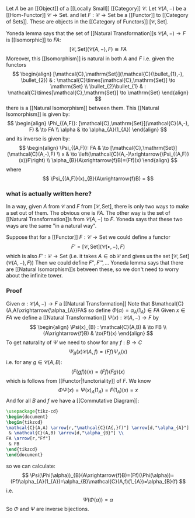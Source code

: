 Let $A$ be an [[Object]] of a [[Locally Small]] [[Category]] $\mathcal{C}$.
Let $\mathcal{C}(A,-)$ be a [[Hom-Functor]] $\mathcal{C}\to \mathrm{Set}$.
and let $F:\mathcal{C}\to \mathrm{Set}$ be a [[Functor]] to [[Category of Sets]].
These are objects in the [[Category of Functors]] $[\mathcal{C},\mathrm{Set}]$.

Yoneda lemma says that the set of [[Natural Transformation]]s $\mathcal{C}(A,-)\to F$
is [[Isomorphic]] to $FA$:
$$
[\mathcal{C},\mathrm{Set}](\mathcal{C}(A,-),F) \cong FA
$$
Moreover, this [[Isomorphism]] is natural in both $A$ and $F$ i.e.
given the functors
$$
\begin{align}
[\mathcal{C},\mathrm{Set}](\mathcal{C}(\bullet_{1},-), \bullet_{2})  & : \mathcal{C}\times[\mathcal{C},\mathrm{Set}] \to \mathrm{Set} \\
\bullet_{2}\bullet_{1}  & : \mathcal{C}\times[\mathcal{C},\mathrm{Set}] \to \mathrm{Set}
\end{align}
$$
there is a [[Natural Isomorphism]] between them.
This [[Natural Isomorphism]] is given by:
$$
\begin{align}
\Phi_{(A,F)}: [\mathcal{C},\mathrm{Set}](\mathcal{C}(A,-), F)  & \to FA  \\
\alpha & \to \alpha_{A}(1_{A})
\end{align}
$$
and its inverse is given by:
$$
\begin{align}
\Psi_{(A,F)}: FA &  \to [\mathcal{C},\mathrm{Set}](\mathcal{C}(A,-),F) \\
x & \to \left(\mathcal{C}(A,-)\xrightarrow{\Psi_{(A,F)}(x)}F\right) \\
\alpha_{B}(A\xrightarrow{f}B)=(Ff)(x)
\end{align}
$$
where
$$
\Psi_{(A,F)}(x)_{B}(A\xrightarrow{f}B) = 
$$
### what is actually written here?
In a way, given $A$ from $\mathcal{C}$ and $F$ from $[\mathcal{C},\mathrm{Set}]$,
there is only two ways to make a set out of them.
The obvious one is $FA$.
The other way is the set of [[Natural Transformation]]s from $\mathcal{C}(A,-)$ to $F$.
Yoneda says that these two ways are the same "in a natural way".

Suppose that for a [[Functor]] $F:\mathcal{C}\to \mathrm{Set}$ we could define a functor
$$
F'=[\mathcal{C},\mathrm{Set}](\mathcal{C}(\bullet,-),F)
$$
which is also $F':\mathcal{C}\to \mathrm{Set}$ 
(i.e. it takes $A\in \operatorname{ob}\mathcal{C}$ and gives us the set $[\mathcal{C},\mathrm{Set}](\mathcal{C}(A,-),F)$)
Then we could define $F'',F''',\dots$
Yoneda lemma says that there are [[Natural Isomorphism]]s between these,
so we don't need to worry about the infinite tower.
### Proof
Given $\alpha:\mathcal{C}(A,-)\to F$ a [[Natural Transformation]]
Note that $\mathcal{C}(A,A)\xrightarrow{\alpha_{A}}FA$
so define $\Phi(\alpha)=\alpha_{A}(1_{A})\in FA$
Given $x\in FA$ 
we define a [[Natural Transformation]] $\Psi(x):\mathcal{C}(A,-)\to F$ by
$$
\begin{align}
\Psi(x)_{B} : \mathcal{C}(A,B) & \to FB \\
(A\xrightarrow{f}B)  & \to(Ff)(x)
\end{align}
$$
To get naturality of $\Psi$ we need to show for any $f:B\to C$
$$
\Psi_{B}(x)\mathcal{C}(A,f) = (Ff) \Psi_{A}(x)
$$
i.e. for any $g\in \mathcal{C}(A,B)$:
$$
(F(gf))(x) = (Ff)(Fg)(x)
$$
which is follows from [[Functor|functoriality]] of $F$.
We know 
$$
\Phi\Psi(x) = \Psi(x)_{A}(1_{A}) = F(1_{A})(x)=x
$$
And for all $B$ and $f$ we have a [[Commutative Diagram]]:
```tikz
\usepackage{tikz-cd}
\begin{document}
\begin{tikzcd}
\mathcal{C}(A,A) \arrow[r,"\mathcal{C}(A{,}f)"] \arrow[d,"\alpha_{A}"]
 & \mathcal{C}(A,B) \arrow[d,"\alpha_{B}"] \\
FA \arrow[r,"Ff"]
 & FB
\end{tikzcd}
\end{document}
```
so we can calculate:
$$
\Psi(\Phi(\alpha))_{B}(A\xrightarrow{f}B)=(Ff)(\Phi(\alpha))=(Ff)\alpha_{A}(1_{A})=\alpha_{B}\mathcal{C}(A,f)(1_{A})=\alpha_{B}(f)
$$
i.e. 
$$
\Psi(\Phi(\alpha))=\alpha
$$
So $\Phi$ and $\Psi$ are inverse bijections.


